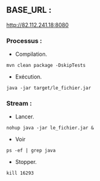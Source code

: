 ## BASE_URL :

http://82.112.241.18:8080

### Processus :

* Compilation.

```
mvn clean package -DskipTests
```

* Exécution.

```
java -jar target/le_fichier.jar
```

### Stream :

* Lancer.

```
nohup java -jar le_fichier.jar &
```

* Voir

```
ps -ef | grep java
```

* Stopper.

```
kill 16293
```